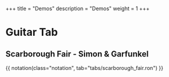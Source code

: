 +++
title = "Demos"
description = "Demos"
weight = 1
+++

# Guitar Tab

## Scarborough Fair - Simon & Garfunkel

{{ notation(class="notation", tab="tabs/scarborough_fair.ron") }}
